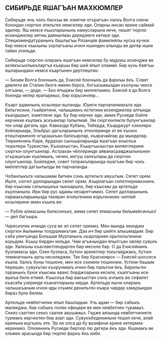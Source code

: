 ## СИБИРЬДЕ ЯШАГЪАН МАХКЮМЛЕР

Сибирьде энъ чокъ баскъы ве эзиетке огърагъан халкъ Волга озени боюндан сюргюн этильген немселер эди.
Оларны инсан ерине саймай эдилер.
Яш немсе къызларынынъ намусларына кече, чешит тюрлю искенджелер аятны даянылмаз дереджеге кетире эди.
Спецкомендатуранынъ башлыгъы Рязанцев фамилиялы нусха кучюк бир немсе къызыны зорлагъаны ичюн ишинден алынды ве дигер ишке тайин этильди.

Сибирьде сюргюн оларакъ яшагъан кемселер бу мудхиш искендже ве ахлякъсызлыкъларгъа къаршы бир шей япып оламай.
Бир кунь баягъы яшларындаки немсе къартынен дертлештик:

— Бизим Волга боюнынъ да, Енисей боюнынъ да фаркъы ёкъ.
Совет девлети ве Сталин бизге имкян берсе, богъазымыздан къолуны чексе олгъаны, — деди.
— Биз япыджы бир миллетымиз.
Енисей я да Волга боюнда нелер яратырмыз, бир корьсинлер...

Къарт адамнынъ козьлери яшланды.
Юреги парчаланмакъта эди.
Бильгисини, гъайретини, чалышмакъ истегини искенджелер алтында къалдырып, эзиетлене эди.
Бу бир керчек эди, амма Русиеде бойле керчекке къулакъ аскъанлар тапылмай.
Эм сюргюнликте булунгъанлар тек олар дегиль эди.
Кавказда Кубань, Теберда, Къарджурт озенлери бойларында, Эльбрус дагъларынынъ этеклеринде ат ве къоюн етиштирмекле огърашкъан балкъарлар, къарачайлар да мындалар.
Тюркиенинъ Каре, Ардахан сынъырларында яшагъан ахыскъа тюрклери Туркистан, Къазахыстан, Къыргъызыстан виляетлерине сюргюн олунгъанлар.
Астрахан чёллеринде айванасравджылыкънен огърашкъан къалмыкъ, чечен, ингуш халкълары да сюргюн олунгъанлар.
Бойледже, совет топракъларында яшагъан бир чокъ миллетлер дагъытылды ве парчаланды.

Чобанлыкъта чалышмам биткен сонъ артельге авуштым.
Сепет орем.
Иште, сюгют далларындан сепет орем.
Азырлагъан сепетлеримизнинъ бир къысмы сатылышкъа чыкъарыла, бир къысмы да артельде къулланыла.
Ири бир рус адамы незаретчимиз.
Сепет далларынынъ пармакъларымызда текяран эгильгенини корьгенинен чиппий козьлерини аман къыпа ве:

— Рубле алмасыны билесинъиз, амма сепет япмасыны бильмейсинъиз! — деп багъыра.

Чаресизлик ичинде суса ве эп сепет оремиз.
Мен мында экинджи сюргюн йылымны толдурмакътам.
Даа ич бир шейге алышмадым.
Бир саба уянгъанда Большая Муртанынъ къарларнен орьтюльгенини корьдим.
Къыш бирден кельди.
Чам агъачындан япылгъан овлер сувукъ эди.
Халкъны къасеветлендирген бир меселе бар.
О да Енисейнинъ бузламасы эди.
Озен бузласа, бутюн арекетлер токътайджакъ, бутюн теминатнынъ арты кесиледжек.
Тек бир Красноярск — Енисей шоссеси къала.
Халкъ буны тюшюне, мен исе озюмни тюшюнем.
Устюм-башым перишан, сувукътан къорунмакъ ичюн бир пальтом ёкъ.
Берильген паранынъ буюк къысмы аванс борджларына кесиле, къалгъаны исе ашкъа биле етмей.
Къыскъа бир вакъыттан сонъ ачлыкъ ве сефалет къасаба узеринде къанатларыны кирди.
Артельде ишчи оларакъ чалышкъаным ичюн ады отьмек денильген къара чавдар хамурындан бираз була билем.

Артельде невбетчилик япып башладым.
Учь адам — бир сабыкъ малиеджи, бир сабыкъ поляк офицери ве мен невбетнен турамыз.
Секиз сааттен секиз саатке авушамыз.
Гедже аязында невбетчиликте турмакъ керчектен бир азап эди.
Сувукъбеденинъни тешип кече, алай еринъни ишгъаль эте.
Эр не олса да бу вазифени ерине кетирмек керекмиз.
Олюмнинъ Русиеде биртюр лю дегери ёкъ эди.
Яшамакъ ве ольмек арасында бир тюрлю фаркъ ёкъ киби.
